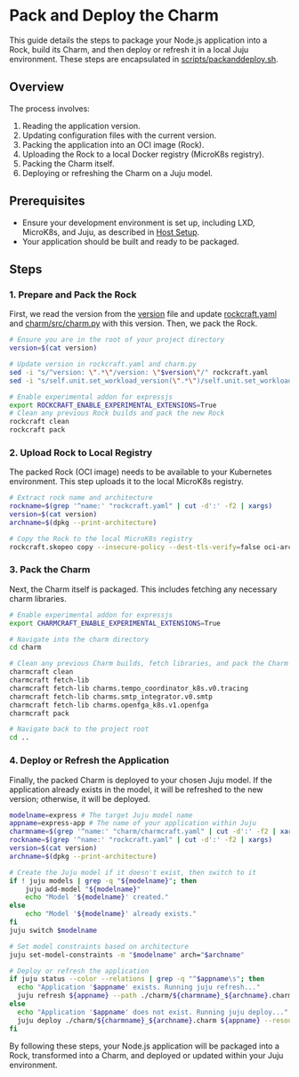 # Pack and Deploy the Charm

This guide details the steps to package your Node.js application into a Rock, build its Charm, and then deploy or refresh it in a local Juju environment. These steps are encapsulated in [scripts/packanddeploy.sh](../../scripts/packanddeploy.sh).

## Overview

The process involves:
1.  Reading the application version.
2.  Updating configuration files with the current version.
3.  Packing the application into an OCI image (Rock).
4.  Uploading the Rock to a local Docker registry (MicroK8s registry).
5.  Packing the Charm itself.
6.  Deploying or refreshing the Charm on a Juju model.

## Prerequisites
* Ensure your development environment is set up, including LXD, MicroK8s, and Juju, as described in [Host Setup](./host-setup.md).
* Your application should be built and ready to be packaged.

## Steps

### 1. Prepare and Pack the Rock

First, we read the version from the [version](../../version) file and update [rockcraft.yaml](../../rockcraft.yaml) and [charm/src/charm.py](../../charm/src/charm.py) with this version. Then, we pack the Rock.

```bash
# Ensure you are in the root of your project directory
version=$(cat version)

# Update version in rockcraft.yaml and charm.py
sed -i "s/^version: \".*\"/version: \"$version\"/" rockcraft.yaml
sed -i "s/self.unit.set_workload_version(\".*\")/self.unit.set_workload_version(\"$version\")/" charm/src/charm.py

# Enable experimental addon for expressjs
export ROCKCRAFT_ENABLE_EXPERIMENTAL_EXTENSIONS=True 
# Clean any previous Rock builds and pack the new Rock
rockcraft clean
rockcraft pack
```

### 2. Upload Rock to Local Registry

The packed Rock (OCI image) needs to be available to your Kubernetes environment. This step uploads it to the local MicroK8s registry.

```bash
# Extract rock name and architecture
rockname=$(grep '^name:' "rockcraft.yaml" | cut -d':' -f2 | xargs)
version=$(cat version)
archname=$(dpkg --print-architecture)

# Copy the Rock to the local MicroK8s registry
rockcraft.skopeo copy --insecure-policy --dest-tls-verify=false oci-archive:${rockname}_${version}_${archname}.rock docker://localhost:32000/${rockname}:${version}
```

### 3. Pack the Charm

Next, the Charm itself is packaged. This includes fetching any necessary charm libraries.

```bash
# Enable experimental addon for expressjs
export CHARMCRAFT_ENABLE_EXPERIMENTAL_EXTENSIONS=True 

# Navigate into the charm directory
cd charm

# Clean any previous Charm builds, fetch libraries, and pack the Charm
charmcraft clean
charmcraft fetch-lib
charmcraft fetch-lib charms.tempo_coordinator_k8s.v0.tracing
charmcraft fetch-lib charms.smtp_integrator.v0.smtp
charmcraft fetch-lib charms.openfga_k8s.v1.openfga
charmcraft pack

# Navigate back to the project root
cd ..
```

### 4. Deploy or Refresh the Application

Finally, the packed Charm is deployed to your chosen Juju model. If the application already exists in the model, it will be refreshed to the new version; otherwise, it will be deployed.

```bash
modelname=express # The target Juju model name
appname=express-app # The name of your application within Juju
charmname=$(grep '^name:' "charm/charmcraft.yaml" | cut -d':' -f2 | xargs)
rockname=$(grep '^name:' "rockcraft.yaml" | cut -d':' -f2 | xargs)
version=$(cat version)
archname=$(dpkg --print-architecture)

# Create the Juju model if it doesn't exist, then switch to it
if ! juju models | grep -q "${modelname}"; then
    juju add-model "${modelname}"
    echo "Model '${modelname}' created."
else
    echo "Model '${modelname}' already exists."
fi
juju switch $modelname

# Set model constraints based on architecture
juju set-model-constraints -m "$modelname" arch="$archname"

# Deploy or refresh the application
if juju status --color --relations | grep -q "^$appname\s"; then
  echo "Application '$appname' exists. Running juju refresh..."
  juju refresh ${appname} --path ./charm/${charmname}_${archname}.charm --resource app-image=localhost:32000/${rockname}:${version}
else
  echo "Application '$appname' does not exist. Running juju deploy..."
  juju deploy ./charm/${charmname}_${archname}.charm ${appname} --resource app-image=localhost:32000/${rockname}:${version}
fi
```
By following these steps, your Node.js application will be packaged into a Rock, transformed into a Charm, and deployed or updated within your Juju environment.